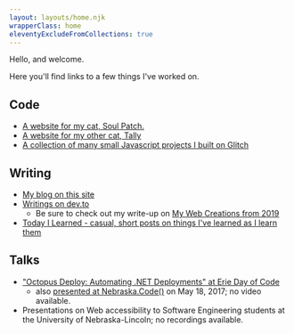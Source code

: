 ```yaml
---
layout: layouts/home.njk
wrapperClass: home
eleventyExcludeFromCollections: true
---
```


<p class="mainGreeting">Hello, and welcome.</p>

<p class="secondaryGreeting">Here you'll find links to a few things I've worked on.</p>

## Code

- [A website for my cat, Soul Patch.](https://soulpatch.info)
- [A website for my other cat, Tally](https://tally-cat.info)
- [A collection of many small Javascript projects I built on Glitch](https://glitch.com/@cassey/my-preciouses)


## Writing

- [My blog on this site](/blog)
- [Writings on dev.to](https://dev.to/casseylottman)
    - Be sure to check out my write-up on [My Web Creations from 2019](https://dev.to/casseylottman/my-web-creations-from-2019-21m3)
- [Today I Learned - casual, short posts on things I've learned as I learn them](/til)

## Talks

- ["Octopus Deploy: Automating .NET Deployments" at Erie Day of Code](https://www.youtube.com/watch?v=TIjBHZ6McAg)
    - also [presented at Nebraska.Code()](https://www.slideshare.net/CasseyLottman/octopus-deploy-automating-net-deployments) on May 18, 2017; no video available. 
- Presentations on Web accessibility to Software Engineering students at the University of Nebraska-Lincoln; no recordings available.